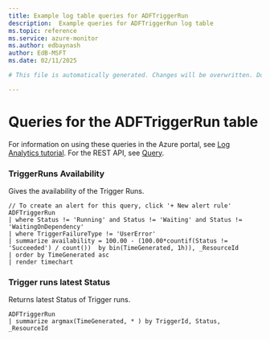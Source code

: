 ```yaml
---
title: Example log table queries for ADFTriggerRun
description:  Example queries for ADFTriggerRun log table
ms.topic: reference
ms.service: azure-monitor
ms.author: edbaynash
author: EdB-MSFT
ms.date: 02/11/2025

# This file is automatically generated. Changes will be overwritten. Do not change this file directly. 

---
```


# Queries for the ADFTriggerRun table

For information on using these queries in the Azure portal, see [Log Analytics tutorial](/azure/azure-monitor/logs/log-analytics-tutorial). For the REST API, see [Query](/rest/api/loganalytics/query).


### TriggerRuns Availability  


Gives the availability of the Trigger Runs.  

```query
// To create an alert for this query, click '+ New alert rule'
ADFTriggerRun
| where Status != 'Running' and Status != 'Waiting' and Status != 'WaitingOnDependency'
| where TriggerFailureType != 'UserError'
| summarize availability = 100.00 - (100.00*countif(Status != 'Succeeded') / count())  by bin(TimeGenerated, 1h)), _ResourceId
| order by TimeGenerated asc
| render timechart
```



### Trigger runs latest Status  


Returns latest Status of Trigger runs.  

```query
ADFTriggerRun
| summarize argmax(TimeGenerated, * ) by TriggerId, Status, _ResourceId
```

